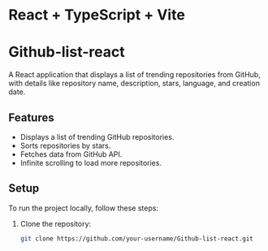 # React + TypeScript + Vite

# Github-list-react

A React application that displays a list of trending repositories from GitHub, with details like repository name, description, stars, language, and creation date.

## Features
- Displays a list of trending GitHub repositories.
- Sorts repositories by stars.
- Fetches data from GitHub API.
- Infinite scrolling to load more repositories.

## Setup

To run the project locally, follow these steps:

1. Clone the repository:
   ```bash
   git clone https://github.com/your-username/Github-list-react.git
